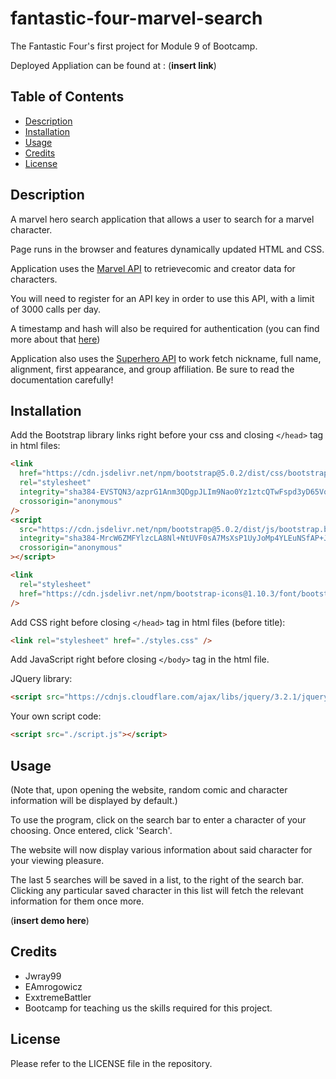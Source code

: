 # fantastic-four-marvel-search
The Fantastic Four's first project for Module 9 of Bootcamp. 

Deployed Appliation can be found at : (**insert link**)

## Table of Contents
- [Description](#description)
- [Installation](#installation)
- [Usage](#usage)
- [Credits](#credits)
- [License](#license)

## Description

A marvel hero search application that allows a user to search for a marvel character.
 
Page runs in the browser and features dynamically updated HTML and CSS.

Application uses the [Marvel API](https://developer.marvel.com/) to retrievecomic and creator data for characters. 

You will need to register for an API key in order to use this API, with a limit of 3000 calls per day. 

A timestamp and hash will also be required for authentication (you can find more about that [here](https://developer.marvel.com/documentation/authorization)) 


Application also uses the [Superhero API](https://superheroapi.com/) to work fetch nickname, full name, alignment, first appearance, and group affiliation. Be sure to read the documentation carefully! 
## Installation

Add the Bootstrap library links right before your css and closing `</head>` tag in
html files:

```html
<link
  href="https://cdn.jsdelivr.net/npm/bootstrap@5.0.2/dist/css/bootstrap.min.css"
  rel="stylesheet"
  integrity="sha384-EVSTQN3/azprG1Anm3QDgpJLIm9Nao0Yz1ztcQTwFspd3yD65VohhpuuCOmLASjC"
  crossorigin="anonymous"
/>
<script
  src="https://cdn.jsdelivr.net/npm/bootstrap@5.0.2/dist/js/bootstrap.bundle.min.js"
  integrity="sha384-MrcW6ZMFYlzcLA8Nl+NtUVF0sA7MsXsP1UyJoMp4YLEuNSfAP+JcXn/tWtIaxVXM"
  crossorigin="anonymous"
></script>

<link
  rel="stylesheet"
  href="https://cdn.jsdelivr.net/npm/bootstrap-icons@1.10.3/font/bootstrap-icons.css"
/>
```

Add CSS right before closing `</head>` tag in html files (before title):

```html
<link rel="stylesheet" href="./styles.css" />
```

Add JavaScript right before closing `</body>` tag in the html file.

JQuery library:

```html
<script src="https://cdnjs.cloudflare.com/ajax/libs/jquery/3.2.1/jquery.min.js"></script>
```

Your own script code:

```html
<script src="./script.js"></script>
```

## Usage

(Note that, upon opening the website, random comic and character information will be displayed by default.)

To use the program, click on the search bar to enter a character of your choosing. Once entered, click 'Search'.

The website will now display various information about said character for your viewing pleasure.

The last 5 searches will be saved in a list, to the right of the search bar. Clicking any particular saved character in this list will fetch the relevant information for them once more.

(**insert demo here**)

## Credits

- Jwray99
- EAmrogowicz
- ExxtremeBattler
- Bootcamp for teaching us the skills required for this project.
## License

Please refer to the LICENSE file in the repository.



